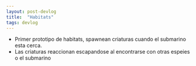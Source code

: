 ```yaml
---
layout: post-devlog
title:  "Habitats"
tags: devlog
---
```

- Primer prototipo de habitats, spawnean criaturas cuando el submarino esta cerca.
- Las criaturas reaccionan escapandose al encontrarse con otras espeies o el submarino